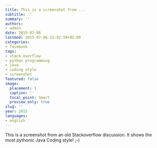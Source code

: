 ```yaml
---
title: This is a screenshot from ...
subtitle: ''
summary: ''
authors:
- admin
date: 2015-07-06
lastmod: 2015-07-06 11:42:59+02:00
categories:
- facebook
tags:
- stack overflow
- python programming
- java
- coding style
- screenshot
featured: false
image:
  placement: 1
  caption: ''
  focal_point: Smart
  preview_only: true
slug: ''
year: 2015
languages:
- english
---
```


This is a screenshot from an old Stackoverflow discussion. It shows the most pythonic Java Coding style! ;-)